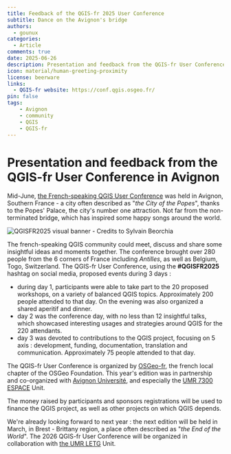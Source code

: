```yaml
---
title: Feedback of the QGIS-fr 2025 User Conference
subtitle: Dance on the Avignon's bridge
authors:
  - gounux
categories:
  - Article
comments: true
date: 2025-06-26
description: Presentation and feedback from the QGIS-fr User Conference in Avignon, last June.
icon: material/human-greeting-proximity
license: beerware
links:
  - QGIS-fr website: https://conf.qgis.osgeo.fr/
pin: false
tags:
    - Avignon
    - community
    - QGIS
    - QGIS-fr
---
```


# Presentation and feedback from the QGIS-fr User Conference in Avignon

Mid-June, [the French-speaking QGIS User Conference](https://conf.qgis.osgeo.fr/) was held in Avignon, Southern France - a city often described as "_the City of the Popes_", thanks to the Popes' Palace, the city's number one attraction. Not far from the non-terminated bridge, which has inspired some happy songs around the world.

![QGISFR2025 visual banner - Credits to Sylvain Beorchia](https://cdn.geotribu.fr/img/external/salons_conferences/qgis_fr/qgis_journees_francophones_2025_banniere.webp)

<!-- more -->

The french-speaking QGIS community could meet, discuss and share some insightful ideas and moments together. The conference brought over 280 people from the 6 corners of France including _Antilles_, as well as Belgium, Togo, Switzerland. The QGIS-fr User Conference, using the **#QGISFR2025** hashtag on social media, proposed events during 3 days :

- during day 1, participants were able to take part to the 20 proposed workshops, on a variety of balanced QGIS topics. Approximately 200 people attended to that day. On the evening was also organized a shared aperitif and dinner.
- day 2 was the conference day, with no less than 12 insightful talks, which showcased interesting usages and strategies around QGIS for the 220 attendants.
- day 3 was devoted to contributions to the QGIS project, focusing on 5 axis : development, funding, documentation, translation and communication. Approximately 75 people attended to that day.

The QGIS-fr User Conference is organized by [OSGeo-fr](https://www.osgeo.fr/), the french local chapter of the OSGeo Foundation. This year's edition was in partnership and co-organized with [Avignon Université](https://univ-avignon.fr/), and especially the [UMR 7300 ESPACE](https://www.umrespace.org/en/presentation-en/) Unit.

The money raised by participants and sponsors registrations will be used to finance the QGIS project, as well as other projects on which QGIS depends.

We're already looking forward to next year : the next edition will be held in March, in Brest - Brittany region, a place often described as "_the End of the World_". The 2026 QGIS-fr User Conference will be organized in collaboration with [the UMR LETG](https://letg.cnrs.fr/) Unit.

